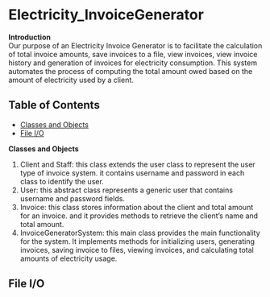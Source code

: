 # Electricity_InvoiceGenerator
**Introduction** <br>
Our purpose of an Electricity Invoice Generator is to facilitate the calculation of total invoice amounts, save invoices to a file, view invoices, view invoice history and generation of invoices for electricity consumption. This system automates the process of computing the total amount owed based on the amount of electricity used by a client.

## Table of Contents
- [Classes and Objects](#barista-class)
 - [File I/O](#file-io)
 
**Classes and Objects** <br>
1. Client and Staff: this class extends the user class to represent the user type of invoice system. it contains username and password in each class to identify the user.<br>
2. User: this abstract class represents a generic user that contains username and password fields. <br>
3. Invoice: this class stores information about the client and total amount for an invoice. and it provides methods to retrieve the client’s name and total amount.<br>
4. InvoiceGeneratorSystem: this main class provides the main functionality for the system. It implements methods for initializing users, generating invoices, saving invoice to files, viewing invoices, and calculating total amounts of electricity usage.<br>
 ## File I/O
